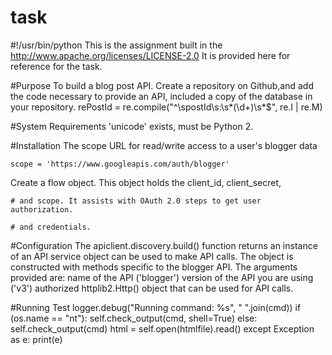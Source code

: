 # task
#!/usr/bin/python
This is the assignment built in the http://www.apache.org/licenses/LICENSE-2.0 It is provided here for reference for the task.

#Purpose
To build a blog post API.
Create a repository on Github,and add the code necessary to provide an API, included a copy of the database in your repository.
rePostId = re.compile("^\spostId\s:\s*(\d+)\s*$", re.I | re.M)

#System Requirements
'unicode' exists, must be Python 2.

#Installation
The scope URL for read/write access to a user's blogger data

    scope = 'https://www.googleapis.com/auth/blogger'
Create a flow object. This object holds the client_id, client_secret,

    # and scope. It assists with OAuth 2.0 steps to get user authorization.

    # and credentials.

#Configuration
The apiclient.discovery.build() function returns an instance of an
API service object can be used to make API calls. The object is
constructed with methods specific to the blogger API. The arguments
provided are: name of the API ('blogger') version of the API you are using ('v3')
authorized httplib2.Http() object that can be used for API calls.

#Running Test
logger.debug("Running command: %s", " ".join(cmd))
if (os.name == "nt"):
self.check_output(cmd, shell=True)
else:
self.check_output(cmd)
html = self.open(htmlfile).read()
except Exception as e:
print(e)
